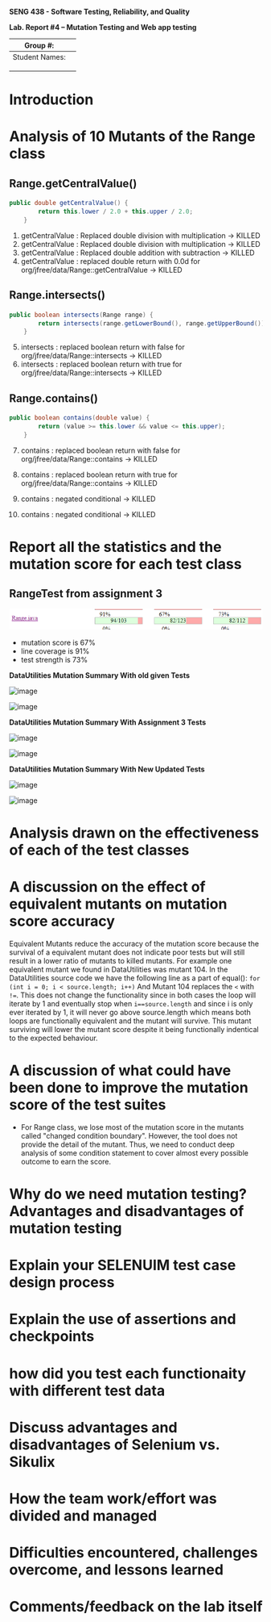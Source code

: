 **SENG 438 - Software Testing, Reliability, and Quality**

**Lab. Report \#4 – Mutation Testing and Web app testing**

| Group \#:      |     |
| -------------- | --- |
| Student Names: |     |
|                |     |
|                |     |
|                |     |

# Introduction

# Analysis of 10 Mutants of the Range class

## Range.getCentralValue()

```java
public double getCentralValue() {
        return this.lower / 2.0 + this.upper / 2.0;
    }
```

1. getCentralValue : Replaced double division with multiplication → KILLED
2. getCentralValue : Replaced double division with multiplication → KILLED
3. getCentralValue : Replaced double addition with subtraction → KILLED
4. getCentralValue : replaced double return with 0.0d for org/jfree/data/Range::getCentralValue → KILLED

## Range.intersects()

```java
public boolean intersects(Range range) {
        return intersects(range.getLowerBound(), range.getUpperBound());
    }
```

5. intersects : replaced boolean return with false for org/jfree/data/Range::intersects → KILLED
6. intersects : replaced boolean return with true for org/jfree/data/Range::intersects → KILLED

## Range.contains()

```java
public boolean contains(double value) {
        return (value >= this.lower && value <= this.upper);
    }
```

7. contains : replaced boolean return with false for org/jfree/data/Range::contains → KILLED
8. contains : replaced boolean return with true for org/jfree/data/Range::contains → KILLED

9. contains : negated conditional → KILLED
10. contains : negated conditional → KILLED

# Report all the statistics and the mutation score for each test class

## RangeTest from assignment 3

<img src="./media/RangeTest_mut_A3.PNG" />

- mutation score is 67%
- line coverage is 91%
- test strength is 73%

**DataUtilities Mutation Summary With old given Tests**

![image](https://user-images.githubusercontent.com/72403820/224467896-14401670-1e0e-4628-b7d3-0768333c2c5c.png)

![image](https://user-images.githubusercontent.com/72403820/224467912-1e8c936b-5fcd-4faa-9d57-5eb3678f8fef.png)

**DataUtilities Mutation Summary With Assignment 3 Tests**

![image](https://user-images.githubusercontent.com/72403820/224466714-06433873-8d38-4cce-abcb-b5d5717433a7.png)

![image](https://user-images.githubusercontent.com/72403820/224466735-d6599a06-db1b-4c58-b5be-7551ea0de6ee.png)

**DataUtilities Mutation Summary With New Updated Tests**

![image](https://user-images.githubusercontent.com/72403820/224470855-30af52f4-38f3-4fa6-941e-21890cfcc5d8.png)

![image](https://user-images.githubusercontent.com/72403820/224470871-5d7f7d2e-5ddd-459d-b9c7-7095e425eed3.png)


# Analysis drawn on the effectiveness of each of the test classes

# A discussion on the effect of equivalent mutants on mutation score accuracy

Equivalent Mutants reduce the accuracy of the mutation score because the survival of a equivalent mutant does not indicate poor tests but will still result in a lower ratio of mutants to killed mutants. For example one equivalent mutant we found in DataUtilities was mutant 104. In the DataUtilities source code we have the following line as a part of equal():
`for (int i = 0; i < source.length; i++)`
And Mutant 104 replaces the `<` with `!=`. This does not change the functionality since in both cases the loop will iterate by 1 and eventually stop when `i==source.length` and since i is only ever iterated by 1, it will never go above source.length which means both loops are functionally equivalent and the mutant will survive. This mutant surviving will lower the mutant score despite it being functionally indentical to the expected behaviour.

# A discussion of what could have been done to improve the mutation score of the test suites

- For Range class, we lose most of the mutation score in the mutants called "changed condition boundary". However, the tool does not provide the detail of the mutant. Thus, we need to conduct deep analysis of some condition statement to cover almost every possible outcome to earn the score.

# Why do we need mutation testing? Advantages and disadvantages of mutation testing

# Explain your SELENUIM test case design process

# Explain the use of assertions and checkpoints

# how did you test each functionaity with different test data

# Discuss advantages and disadvantages of Selenium vs. Sikulix

# How the team work/effort was divided and managed

# Difficulties encountered, challenges overcome, and lessons learned

# Comments/feedback on the lab itself
